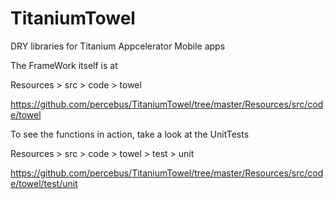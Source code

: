 TitaniumTowel
=============

DRY libraries for Titanium Appcelerator Mobile apps

The FrameWork itself is at

Resources > src > code > towel

https://github.com/percebus/TitaniumTowel/tree/master/Resources/src/code/towel


To see the functions in action, take a look at the UnitTests

Resources > src > code > towel > test > unit

https://github.com/percebus/TitaniumTowel/tree/master/Resources/src/code/towel/test/unit
